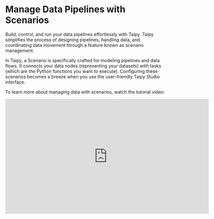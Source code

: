 # Manage Data Pipelines with Scenarios

Build, control, and run your data pipelines effortlessly with Taipy. Taipy simplifies the 
process of designing pipelines, handling data, and coordinating data movement through a feature 
known as scenario management.

In Taipy, a Scenario is specifically crafted for modeling pipelines and data flows. It connects 
your data nodes (representing your datasets) with tasks (which are the Python functions you want 
to execute). Configuring these scenarios becomes a breeze when you use the user-friendly Taipy 
Studio interface.

To learn more about managing data with scenarios, watch the tutorial video:

<iframe width="640" height="360" src="https://www.youtube.com/embed/c2hMbr4HCA0?feature=oembed" frameborder="0" allowfullscreen></iframe>
